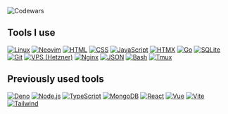 ![Codewars](https://www.codewars.com/users/leonwigley/badges/small)

## Tools I use
[![Linux](https://img.shields.io/static/v1?logo=linux&label=&message=Linux&color=151515&logoColor=4183c4&style=flat-square)](https://www.linux.org/)
[![Neovim](https://img.shields.io/static/v1?logo=neovim&label=&message=Neovim&color=151515&logoColor=57A143&style=flat-square)](https://neovim.io/)
[![HTML](https://img.shields.io/static/v1?logo=html5&label=&message=HTML&color=151515&logoColor=e34c26&style=flat-square)](https://developer.mozilla.org/en-US/docs/Web/HTML)
[![CSS](https://img.shields.io/static/v1?logo=css3&label=&message=CSS&color=151515&logoColor=563d7c&style=flat-square)](https://developer.mozilla.org/en-US/docs/Web/CSS)
[![JavaScript](https://img.shields.io/static/v1?logo=javascript&label=&message=JavaScript&color=151515&logoColor=F7DF1E&style=flat-square)](https://developer.mozilla.org/en-US/docs/Web/JavaScript)
[![HTMX](https://img.shields.io/static/v1?logo=htmx&label=&message=HTMX&color=151515&logoColor=3366CC&style=flat-square)](https://htmx.org/)
[![Go](https://img.shields.io/static/v1?logo=go&label=&message=Go&color=151515&logoColor=00ADD8&style=flat-square)](https://go.dev/)
[![SQLite](https://img.shields.io/static/v1?logo=sqlite&label=&message=SQLite&color=151515&logoColor=003B57&style=flat-square)](https://www.sqlite.org/)
[![Git](https://img.shields.io/static/v1?logo=git&label=&message=Git&color=151515&logoColor=f34f29&style=flat-square)](https://git-scm.com/)
[![VPS (Hetzner)](https://img.shields.io/static/v1?logo=hetzner&label=&message=VPS%20(Hetzner)&color=151515&logoColor=D50C2D&style=flat-square)](https://www.hetzner.com/)
[![Nginx](https://img.shields.io/static/v1?logo=nginx&label=&message=Nginx&color=151515&logoColor=009639&style=flat-square)](https://nginx.org/)
[![JSON](https://img.shields.io/static/v1?logo=json&label=&message=JSON&color=151515&logoColor=02569B&style=flat-square)](https://www.json.org/)
[![Bash](https://img.shields.io/static/v1?logo=gnu-bash&label=&message=Bash&color=151515&logoColor=4183c4&style=flat-square)](https://www.gnu.org/software/bash/)
[![Tmux](https://img.shields.io/static/v1?logo=tmux&label=&message=Tmux&color=151515&logoColor=1BB91F&style=flat-square)](https://github.com/tmux/tmux/wiki)

## Previously used tools
[![Deno](https://img.shields.io/static/v1?logo=deno&label=&message=Deno&color=151515&logoColor=000000&style=flat-square)](https://deno.land/)
[![Node.js](https://img.shields.io/static/v1?logo=node.js&label=&message=Node.js&color=151515&logoColor=339933&style=flat-square)](https://nodejs.org/)
[![TypeScript](https://img.shields.io/static/v1?logo=typescript&label=&message=TypeScript&color=151515&logoColor=3178C6&style=flat-square)](https://www.typescriptlang.org/)
[![MongoDB](https://img.shields.io/static/v1?logo=mongodb&label=&message=MongoDB&color=151515&logoColor=47A248&style=flat-square)](https://www.mongodb.com/)
[![React](https://img.shields.io/static/v1?logo=react&label=&message=React&color=151515&logoColor=61DAFB&style=flat-square)](https://react.dev/)
[![Vue](https://img.shields.io/static/v1?logo=vue.js&label=&message=Vue&color=151515&logoColor=4FC08D&style=flat-square)](https://vuejs.org/)
[![Vite](https://img.shields.io/static/v1?logo=vite&label=&message=Vite&color=151515&logoColor=FFD62E&style=flat-square)](https://vitejs.dev/)
[![Tailwind](https://img.shields.io/static/v1?logo=tailwindcss&label=&message=Tailwind&color=151515&logoColor=06B6D4&style=flat-square)](https://tailwindcss.com/)
